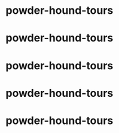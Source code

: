 # powder-hound-tours
# powder-hound-tours
# powder-hound-tours
# powder-hound-tours
# powder-hound-tours
